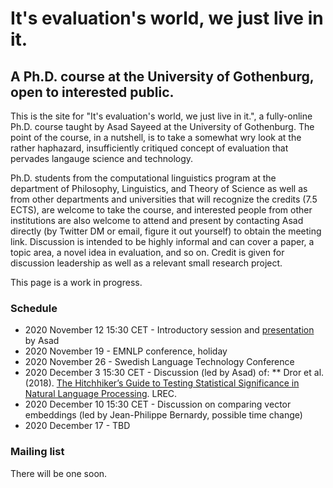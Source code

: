 # It's evaluation's world, we just live in it.
## A Ph.D. course at the University of Gothenburg, open to interested public.

This is the site for "It's evaluation's world, we just live in it.", a fully-online Ph.D. course taught by Asad Sayeed at the University of Gothenburg.  The point of the course, in a nutshell, is to take a somewhat wry look at the rather haphazard, insufficiently critiqued concept of evaluation that pervades langauge science and technology.  

Ph.D. students from the computational linguistics program at the department of Philosophy, Linguistics, and Theory of Science as well as from other departments and universities that will recognize the credits (7.5 ECTS), are welcome to take the course, and interested people from other institutions are also welcome to attend and present by contacting Asad directly (by Twitter DM or email, figure it out yourself) to obtain the meeting link.  Discussion is intended to be highly informal and can cover a paper, a topic area, a novel idea in evaluation, and so on.  Credit is given for discussion leadership as well as a relevant small research project.

This page is a work in progress.

### Schedule
* 2020 November 12 15:30 CET - Introductory session and [presentation](intro.pdf) by Asad
* 2020 November 19 - EMNLP conference, holiday
* 2020 November 26 - Swedish Language Technology Conference
* 2020 December 3 15:30 CET - Discussion (led by Asad) of:
** Dror et al. (2018). [The Hitchhiker’s Guide to Testing Statistical Significance in Natural Language Processing](https://www.aclweb.org/anthology/P18-1128/). LREC.
* 2020 December 10 15:30 CET - Discussion on comparing vector embeddings (led by Jean-Philippe Bernardy, possible time change)
* 2020 December 17 - TBD

### Mailing list

There will be one soon.
